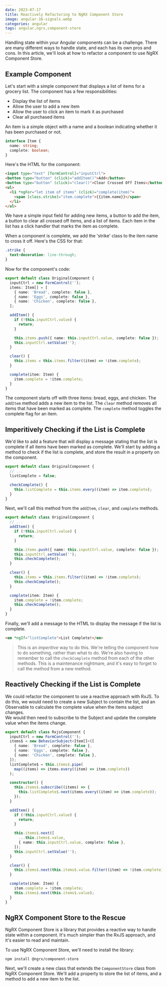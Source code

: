 ```yaml
---
date: 2023-07-17
title: Reactively Refactoring to NgRX Component Store
image: angular-16-signals.webp
categories: angular
tags: angular,ngrx,component-store
---
```

Handling state within your Angular components can be a challenge.  There are many 
different ways to handle state, and each has its own pros and cons.  In this 
article, we'll look at how to refactor a component to use NgRX Component Store.

## Example Component

Let's start with a simple component that displays a list of items for a grocery
list.  The component has a few responsibilities:
- Display the list of items
- Allow the user to add a new item
- Allow the user to click an item to mark it as purchased
- Clear all purchased items

An item is a simple object with a name and a boolean indicating whether it has
been purchased or not.

```typescript
interface Item {
  name: string;
  complete: boolean;
}
```

Here's the HTML for the component:

```html
<input type="text" [formControl]="inputCtrl">
<button type="button" (click)="addItem()">Add</button>
<button type="button" (click)="clear()">Clear Crossed Off Items</button>
<ul>
  <li *ngFor="let item of items" (click)="complete(item)">
    <span [class.strike]="item.complete">{{item.name}}</span>
  </li>
</ul>
```

We have a simple input field for adding new items, a button to add the item, a
button to clear all crossed off items, and a list of items.  Each item in the
list has a click handler that marks the item as complete.

When a component is complete, we add the 'strike' class to the item name to
cross it off.  Here's the CSS for that:

```css
.strike {
  text-decoration: line-through;
}
```

Now for the component's code:

```typescript
export default class OriginalComponent {
  inputCtrl = new FormControl('');
  items: Item[] = [
    { name: 'Bread', complete: false },
    { name: 'Eggs', complete: false },
    { name: 'Chicken', complete: false },
  ];

  addItem() {
    if (!this.inputCtrl.value) {
      return;
    }

    this.items.push({ name: this.inputCtrl.value, complete: false });
    this.inputCtrl.setValue('');
  }

  clear() {
    this.items = this.items.filter((item) => !item.complete);
  }

  complete(item: Item) {
    item.complete = !item.complete;
  }
}
```

The component starts off with three items: bread, eggs, and chicken.  The
`addItem` method adds a new item to the list.  The `clear` method removes all
items that have been marked as complete.  The `complete` method toggles the
complete flag for an item.

## Imperitively Checking if the List is Complete

We'd like to add a feature that will display a message stating that the list
is complete if all items have been marked as complete.  We'll start by adding
a method to check if the list is complete, and store the result in a property 
on the component.

```typescript
export default class OriginalComponent {
  // ...
  listComplete = false;

  checkComplete() {
    this.listComplete = this.items.every((item) => item.complete);
  }
}
```

Next, we'll call this method from the `addItem`, `clear`, and `complete` methods.

```typescript
export default class OriginalComponent {
  // ...
  addItem() {
    if (!this.inputCtrl.value) {
      return;
    }

    this.items.push({ name: this.inputCtrl.value, complete: false });
    this.inputCtrl.setValue('');
    this.checkComplete();
  }

  clear() {
    this.items = this.items.filter((item) => !item.complete);
    this.checkComplete();
  }

  complete(item: Item) {
    item.complete = !item.complete;
    this.checkComplete();
  }
}
```

Finally, we'll add a message to the HTML to display the message if the list is
complete.

```html
<em *ngIf="listComplete">List Complete!</em>
```

> This is an _imperitive_ way to do this.  We're telling the component how to
> do something, rather than what to do.  We're also having to remember to call
> the `checkComplete` method from each of the other methods.  This is a
> maintenance nightmare, and it's easy to forget to call the method from a new
> method.

## Reactively Checking if the List is Complete

We could refactor the component to use a reactive approach with RxJS.  To
do this, we would need to create a new Subject to contain the list, and an
Observable to calculate the complete value when the items subject changes.  
We would then need to subscribe to the Subject and update the complete value
when the items change.

```typescript
export default class RxjsComponent {
  inputCtrl = new FormControl('');
  items$ = new BehaviorSubject<Item[]>([
    { name: 'Bread', complete: false },
    { name: 'Eggs', complete: false },
    { name: 'Chicken', complete: false },
  ]);
  listComplete$ = this.items$.pipe(
    map((items) => items.every((item) => item.complete))
  );

  constructor() {
    this.items$.subscribe((items) => {
      this.listComplete$.next(items.every((item) => item.complete));
    });
  }

  addItem() {
    if (!this.inputCtrl.value) {
      return;
    }

    this.items$.next([
      ...this.items$.value,
      { name: this.inputCtrl.value, complete: false },
    ]);
    this.inputCtrl.setValue('');
  }

  clear() {
    this.items$.next(this.items$.value.filter((item) => !item.complete));
  }

  complete(item: Item) {
    item.complete = !item.complete;
    this.items$.next(this.items$.value);
  }
}
```

## NgRX Component Store to the Rescue

NgRX Component Store is a library that provides a reactive way to handle state
within a component.  It's much simpler than the RxJS approach, and it's
easier to read and maintain.

To use NgRX Component Store, we'll need to install the library:

```shell
npm install @ngrx/component-store
```

Next, we'll create a new class that extends the `ComponentStore` class from
NgRX Component Store.  We'll add a property to store the list of items, and
a method to add a new item to the list.